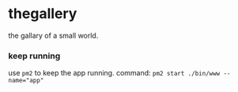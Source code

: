 # thegallery
the gallary of a small world.

### keep running

use `pm2` to keep the app running. 
command:
``` pm2 start ./bin/www --name="app" ```
